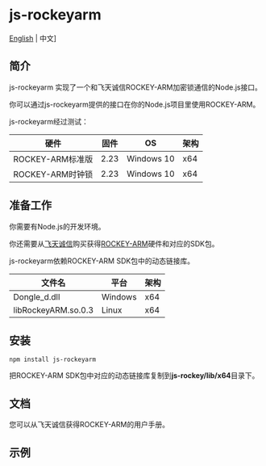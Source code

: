 
# js-rockeyarm

[English](./README.md) | 中文]

## 简介

js-rockeyarm 实现了一个和飞天诚信ROCKEY-ARM加密锁通信的Node.js接口。

你可以通过js-rockeyarm提供的接口在你的Node.js项目里使用ROCKEY-ARM。

js-rockeyarm经过测试：

|硬件|固件|OS|架构|
|-|-|-|-|
|ROCKEY-ARM标准版|2.23|Windows 10|x64|
|ROCKEY-ARM时钟锁|2.23|Windows 10|x64|

## 准备工作

你需要有Node.js的开发环境。

你还需要从[飞天诚信](https://www.ftsafe.com.cn/)购买获得[ROCKEY-ARM](http://www.ftsafe.com.cn/products/rockey/ROCKEY-ARM)硬件和对应的SDK包。

js-rockeyarm依赖ROCKEY-ARM SDK包中的动态链接库。

|文件名|平台|架构|
|-|-|-|
|Dongle_d.dll|Windows|x64|
|libRockeyARM.so.0.3|Linux|x64|

## 安装

```shell
npm install js-rockeyarm
```

把ROCKEY-ARM SDK包中对应的动态链接库复制到**js-rockey/lib/x64**目录下。

## 文档

您可以从飞天诚信获得ROCKEY-ARM的用户手册。

## 示例



